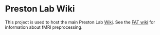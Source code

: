 # Preston Lab Wiki
This project is used to host the main Preston Lab [Wiki](github.com/prestonlab/wiki/wiki).  See the [FAT wiki](github.com/prestonlab/fat/wiki) for information about fMRI preprocessing.
